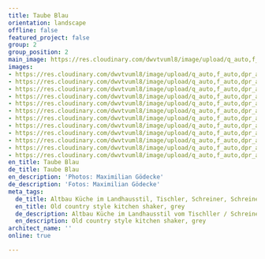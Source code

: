 ```yaml
---
title: Taube Blau
orientation: landscape
offline: false
featured_project: false
group: 2
group_position: 2
main_image: https://res.cloudinary.com/dwvtvuml8/image/upload/q_auto,f_auto,dpr_auto/v1592834090/Altbau-Kueche-Gold-Rahmenbauweise-grau_pvekw3.jpg
images:
- https://res.cloudinary.com/dwvtvuml8/image/upload/q_auto,f_auto,dpr_auto/v1592834090/Altbau-Kueche-Gold-Rahmenbauweise-grau_pvekw3.jpg
- https://res.cloudinary.com/dwvtvuml8/image/upload/q_auto,f_auto,dpr_auto/v1592834107/Graue-Kueche-Goldene-Griffe-Rahmenbauweise-Shaker_wqihli.jpg
- https://res.cloudinary.com/dwvtvuml8/image/upload/q_auto,f_auto,dpr_auto/v1592834124/Hochwertig-Kueche-Landhausstil-Griffe-grau-design_emblc7.jpg
- https://res.cloudinary.com/dwvtvuml8/image/upload/q_auto,f_auto,dpr_auto/v1592834164/Hochwertige-Kueche-Einbauschrank-Raumhoch_rlclrk.jpg
- https://res.cloudinary.com/dwvtvuml8/image/upload/q_auto,f_auto,dpr_auto/v1592834146/Design-Kueche-Altbau-Landhausstil-modern_e3f1at.jpg
- https://res.cloudinary.com/dwvtvuml8/image/upload/q_auto,f_auto,dpr_auto/v1592834184/Hochwertig-Kueche-Griffe-grau-design-Landhausstil_ruopqn.jpg
- https://res.cloudinary.com/dwvtvuml8/image/upload/q_auto,f_auto,dpr_auto/v1592834261/Front-Kueche-Griffe-gold-hochwertig_mci7lc.jpg
- https://res.cloudinary.com/dwvtvuml8/image/upload/q_auto,f_auto,dpr_auto/v1592834220/Kueche-Landhausstil-Griffe-Marmor-Gold_yxkdfr.jpg
- https://res.cloudinary.com/dwvtvuml8/image/upload/q_auto,f_auto,dpr_auto/v1592834237/Individuelle-Kueche-im-Landhausstil-klassisch_kizfzx.jpg
- https://res.cloudinary.com/dwvtvuml8/image/upload/q_auto,f_auto,dpr_auto/v1592834349/Hochwertig-Kueche-Griffe-grau-design_zmzss7.jpg
- https://res.cloudinary.com/dwvtvuml8/image/upload/q_auto,f_auto,dpr_auto/v1592834287/Kueche-Landhausstyle-Amerikanisch-klassisch_b1g4la.jpg
- https://res.cloudinary.com/dwvtvuml8/image/upload/q_auto,f_auto,dpr_auto/v1592834378/Kueche-Design-Armatur-Gold-Hochwertig-Luxus_vrcqvi.jpg
en_title: Taube Blau
de_title: Taube Blau
en_description: 'Photos: Maximilian Gödecke'
de_description: 'Fotos: Maximilian Gödecke'
meta_tags:
  de_title: Altbau Küche im Landhausstil, Tischler, Schreiner, Schreinerei, Tischlerei
  en_title: Old country style kitchen shaker, grey
  de_description: Altbau Küche im Landhausstil vom Tischller / Schreiner
  en_description: Old country style kitchen shaker, grey
architect_name: ''
online: true

---
```


